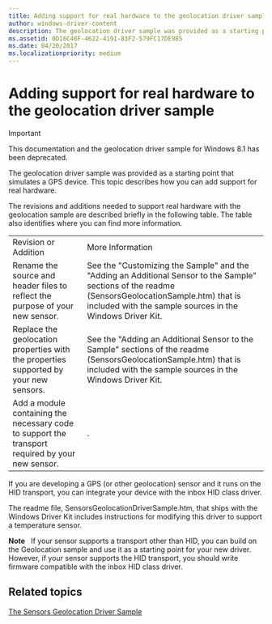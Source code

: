 ```yaml
---
title: Adding support for real hardware to the geolocation driver sample
author: windows-driver-content
description: The geolocation driver sample was provided as a starting point that simulates a GPS device. This topic describes how you can add support for real hardware.
ms.assetid: 0D16C46F-4622-4191-83F2-579FC17DE985
ms.date: 04/20/2017
ms.localizationpriority: medium
---
```


# Adding support for real hardware to the geolocation driver sample

> [!IMPORTANT] 
> This documentation and the geolocation driver sample for Windows 8.1 has been deprecated.

The geolocation driver sample was provided as a starting point that simulates a GPS device. This topic describes how you can add support for real hardware.

The revisions and additions needed to support real hardware with the geolocation sample are described briefly in the following table. The table also identifies where you can find more information.

|                                                                                                  |                                                                                                                                                                                                                |
|--------------------------------------------------------------------------------------------------|----------------------------------------------------------------------------------------------------------------------------------------------------------------------------------------------------------------|
| Revision or Addition                                                                             | More Information                                                                                                                                                                                               |
| Rename the source and header files to reflect the purpose of your new sensor.                    | See the "Customizing the Sample" and the "Adding an Additional Sensor to the Sample" sections of the readme (SensorsGeolocationSample.htm) that is included with the sample sources in the Windows Driver Kit. |
| Replace the geolocation properties with the properties supported by your new sensors.            | See the "Adding an Additional Sensor to the Sample" sections of the readme (SensorsGeolocationSample.htm) that is included with the sample sources in the Windows Driver Kit.                                  |
| Add a module containing the necessary code to support the transport required by your new sensor. | .                                                                                                                                                                                                              |

 

If you are developing a GPS (or other geolocation) sensor and it runs on the HID transport, you can integrate your device with the inbox HID class driver.

The readme file, SensorsGeolocationDriverSample.htm, that ships with the Windows Driver Kit includes instructions for modifying this driver to support a temperature sensor.

**Note**  
If your sensor supports a transport other than HID, you can build on the Geolocation sample and use it as a starting point for your new driver. However, if your sensor supports the HID transport, you should write firmware compatible with the inbox HID class driver.

 

## Related topics
[The Sensors Geolocation Driver Sample](sensors-geolocation-driver-sample.md)  



